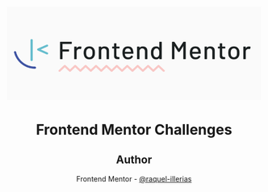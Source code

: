 <div align="center">
 <img src="https://github.com/raquel-illerias/Frontend_Mentor_Challenges/blob/main/QRcode/images/FrontendMentorBanner.PNG"></>
</>

# Frontend Mentor Challenges


## Author

 Frontend Mentor - [@raquel-illerias](https://www.frontendmentor.io/profile/raquel-illerias)
